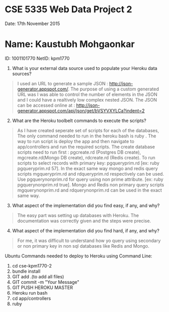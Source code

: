 # CSE 5335 Web Data Project 2

Date: 17th November 2015

# Name: Kaustubh Mohgaonkar

ID: 1001101770 
NetID: kpm1770

1. What is your external data source used to populate your Heroku data sources?
> I used an URL to generate a sample JSON : http://json-generator.appspot.com/. The purpose of using a custom generated URL was I was able to control the number of elements in the JSON and I could have a realtively low complex nested JSON. The JSON can be accessed online at : http://json-generator.appspot.com/api/json/get/bVSYVXYLCa?indent=2

2. What are the Heroku toolbelt commands to execute the scripts?
> As I have created seperate set of scripts for each of the databases, The only command needed to run in the heroku bash is ruby <scriptname> <command line parameter>. The way to run script is deploy the app and then navigate to app/controllers and run the required scripts.
> The create database scripts need to run first : pgcreate.rd (Postgres DB create), mgcreate.rd(Mongo DB create), rdcreate.rd (Redis create). To run scripts to select records with primary key: pgqueryprim.rd <primary key> [ex: ruby pgqueryprim.rd 57]. In the exact same way mongo and redis query scripts mgqueryprim.rd and rdqueryprim.rd respectively can be used. Use pgquerynonprim.rd for query using non prime attribute. [ex: ruby pgquerynonprim.rd true]. Mongo and Redis non primary query scripts mgquerynonprim.rd and rdquerynonprim.rd can be used in the exact same way.



3. What aspect of the implementation did you find easy, if any, and why? 
> The easy part was setting up databases with Heroku. The documentation was correctly given and the steps were precise.

4. What aspect of the implementation did you find hard, if any, and why?
> For me, it was difficult to understand how yo query using secondary or non primary key in non sql databases like Redis and Mongo.


Ubuntu Commands needed to deploy to Heroku using Command Line:
1. cd cse-kpm1770-2
2. bundle install
3. GIT add .(to add all files)
4. GIT commit -m "Your Message"
5. GIT PUSH HEROKU MASTER
6. Heroku run bash
7. cd app/controllers
8. ruby <scriptname> <command line parameters>


